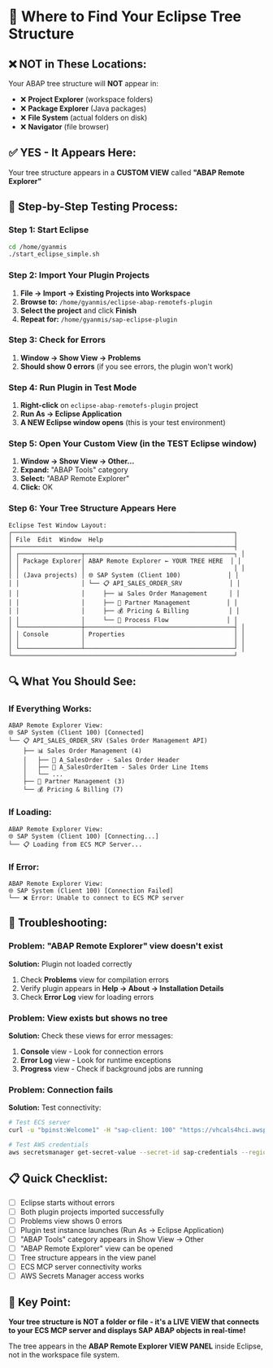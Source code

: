 # 🎯 Where to Find Your Eclipse Tree Structure

## ❌ **NOT** in These Locations:

Your ABAP tree structure will **NOT** appear in:
- ❌ **Project Explorer** (workspace folders)
- ❌ **Package Explorer** (Java packages) 
- ❌ **File System** (actual folders on disk)
- ❌ **Navigator** (file browser)

## ✅ **YES** - It Appears Here:

Your tree structure appears in a **CUSTOM VIEW** called **"ABAP Remote Explorer"**

## 🚀 Step-by-Step Testing Process:

### **Step 1: Start Eclipse**
```bash
cd /home/gyanmis
./start_eclipse_simple.sh
```

### **Step 2: Import Your Plugin Projects**
1. **File → Import → Existing Projects into Workspace**
2. **Browse to:** `/home/gyanmis/eclipse-abap-remotefs-plugin`
3. **Select the project** and click **Finish**
4. **Repeat for:** `/home/gyanmis/sap-eclipse-plugin`

### **Step 3: Check for Errors**
1. **Window → Show View → Problems**
2. **Should show 0 errors** (if you see errors, the plugin won't work)

### **Step 4: Run Plugin in Test Mode**
1. **Right-click** on `eclipse-abap-remotefs-plugin` project
2. **Run As → Eclipse Application**
3. **A NEW Eclipse window opens** (this is your test environment)

### **Step 5: Open Your Custom View (in the TEST Eclipse window)**
1. **Window → Show View → Other...**
2. **Expand:** "ABAP Tools" category
3. **Select:** "ABAP Remote Explorer"
4. **Click:** OK

### **Step 6: Your Tree Structure Appears Here**

```
Eclipse Test Window Layout:
┌─────────────────────────────────────────────────────────────┐
│ File  Edit  Window  Help                                    │
├─────────────────────────────────────────────────────────────┤
│ ┌─────────────────┬─────────────────────────────────────────┐ │
│ │ Package Explorer│ ABAP Remote Explorer ← YOUR TREE HERE  │ │
│ │                 │                                         │ │
│ │ (Java projects) │ 🌐 SAP System (Client 100)             │ │
│ │                 │ └── 📋 API_SALES_ORDER_SRV             │ │
│ │                 │     ├── 📊 Sales Order Management      │ │
│ │                 │     ├── 👥 Partner Management          │ │
│ │                 │     ├── 💰 Pricing & Billing           │ │
│ │                 │     └── 🔄 Process Flow                │ │
│ └─────────────────┼─────────────────────────────────────────┤ │
│ │ Console         │ Properties                              │ │
│ │                 │                                         │ │
│ └─────────────────┴─────────────────────────────────────────┘ │
└─────────────────────────────────────────────────────────────┘
```

## 🔍 What You Should See:

### **If Everything Works:**
```
ABAP Remote Explorer View:
🌐 SAP System (Client 100) [Connected]
└── 📋 API_SALES_ORDER_SRV (Sales Order Management API)
    ├── 📊 Sales Order Management (4)
    │   ├── 🧾 A_SalesOrder - Sales Order Header
    │   ├── 📝 A_SalesOrderItem - Sales Order Line Items
    │   └── ...
    ├── 👥 Partner Management (3)
    └── 💰 Pricing & Billing (7)
```

### **If Loading:**
```
ABAP Remote Explorer View:
🌐 SAP System (Client 100) [Connecting...]
└── 📋 Loading from ECS MCP Server...
```

### **If Error:**
```
ABAP Remote Explorer View:
🌐 SAP System (Client 100) [Connection Failed]
└── ❌ Error: Unable to connect to ECS MCP server
```

## 🚨 Troubleshooting:

### **Problem: "ABAP Remote Explorer" view doesn't exist**
**Solution:** Plugin not loaded correctly
1. Check **Problems** view for compilation errors
2. Verify plugin appears in **Help → About → Installation Details**
3. Check **Error Log** view for loading errors

### **Problem: View exists but shows no tree**
**Solution:** Check these views for error messages:
1. **Console** view - Look for connection errors
2. **Error Log** view - Look for runtime exceptions
3. **Progress** view - Check if background jobs are running

### **Problem: Connection fails**
**Solution:** Test connectivity:
```bash
# Test ECS server
curl -u "bpinst:Welcome1" -H "sap-client: 100" "https://vhcals4hci.awspoc.club/sap/opu/odata/sap/API_SALES_ORDER_SRV/"

# Test AWS credentials
aws secretsmanager get-secret-value --secret-id sap-credentials --region us-east-1
```

## 📋 Quick Checklist:

- [ ] Eclipse starts without errors
- [ ] Both plugin projects imported successfully
- [ ] Problems view shows 0 errors
- [ ] Plugin test instance launches (Run As → Eclipse Application)
- [ ] "ABAP Tools" category appears in Show View → Other
- [ ] "ABAP Remote Explorer" view can be opened
- [ ] Tree structure appears in the view panel
- [ ] ECS MCP server connectivity works
- [ ] AWS Secrets Manager access works

## 🎯 Key Point:

**Your tree structure is NOT a folder or file - it's a LIVE VIEW that connects to your ECS MCP server and displays SAP ABAP objects in real-time!**

The tree appears in the **ABAP Remote Explorer VIEW PANEL** inside Eclipse, not in the workspace file system.
